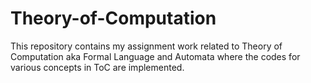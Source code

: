 # Theory-of-Computation
This repository contains my assignment work related to Theory of Computation aka Formal Language and Automata where the codes for various concepts in ToC are implemented.

